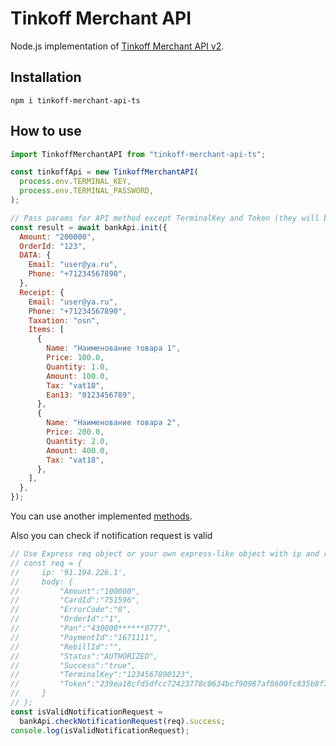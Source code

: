 # Tinkoff Merchant API

Node.js implementation of [Tinkoff Merchant API v2](https://www.tinkoff.ru/kassa/dev/payments/).

## Installation

```
npm i tinkoff-merchant-api-ts
```

## How to use

```js
import TinkoffMerchantAPI from "tinkoff-merchant-api-ts";

const tinkoffApi = new TinkoffMerchantAPI(
  process.env.TERMINAL_KEY,
  process.env.TERMINAL_PASSWORD,
);

// Pass params for API method except TerminalKey and Token (they will be added automatically)
const result = await bankApi.init({
  Amount: "200000",
  OrderId: "123",
  DATA: {
    Email: "user@ya.ru",
    Phone: "+71234567890",
  },
  Receipt: {
    Email: "user@ya.ru",
    Phone: "+71234567890",
    Taxation: "osn",
    Items: [
      {
        Name: "Наименование товара 1",
        Price: 100.0,
        Quantity: 1.0,
        Amount: 100.0,
        Tax: "vat10",
        Ean13: "0123456789",
      },
      {
        Name: "Наименование товара 2",
        Price: 200.0,
        Quantity: 2.0,
        Amount: 400.0,
        Tax: "vat18",
      },
    ],
  },
});
```

You can use another implemented [methods](index.js).

Also you can check if notification request is valid

```js
// Use Express req object or your own express-like object with ip and request params:
// const req = {
//     ip: '91.194.226.1',
//     body: {
//         "Amount":"100000",
//         "CardId":"751596",
//         "ErrorCode":"0",
//         "OrderId":"1",
//         "Pan":"430000******0777",
//         "PaymentId":"1671111",
//         "RebillId":"",
//         "Status":"AUTHORIZED",
//         "Success":"true",
//         "TerminalKey":"1234567890123",
//         "Token":"239ea18cfd5dfcc72423778c0634bcf90987af8600fc835b8f7d7657cc95c69b"
//     }
// };
const isValidNotificationRequest =
  bankApi.checkNotificationRequest(req).success;
console.log(isValidNotificationRequest);
```
